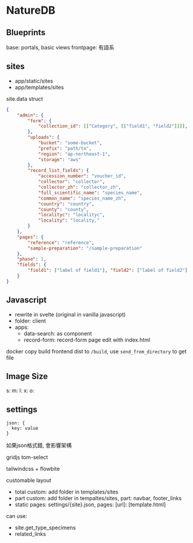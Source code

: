 # NatureDB 

## Blueprints
base: portals, basic views
frontpage: 有語系


## sites

- app/static/sites
- app/templates/sites

site.data struct

```json
{
    "admin": {
        "form": {
            "collection_id": [["Category", [["field1", "field2"]]]],
        },
        "uploads": {
            "bucket": "some-bucket",
            "prefix": "path/to",
            "region": "ap-northeast-1",
            "storage": "aws"
        },
        "record_list_fields": {
            "accession_number": "voucher_id",
            "collector": "collector",
            "collector_zh": "collector_zh",
            "full_scientific_name": "species_name",
            "common_name": "species_name_zh",
            "country": "country",
            "county": "county",
            "localityc": "localityc",
            "locality": "locality,"
        }
    },
    "pages": {
        "reference": "reference",
        "sample-preparation": "/sample-preparation"
    },
    "phase": 1,
    "fields": {
        "field1": ["label of field1"], "field2": ["label of field2"]
    }
}
```

## Javascript

- rewrite in svelte (original in vanilla javascript)
- folder: client
- apps:
  - data-search: as component
  - record-form: record-form page edit with index.html

docker copy build frontend dist to `/build`, use `send_from_directory` to get file

## Image Size

s:
m:
l:
x:
o:

## settings
```
json: {
  key: value
}
```
如果json格式錯, 會影響架構


gridjs
tom-select

tailwindcss + flowbite



customable layout
- total custom: add folder in templates/sites
- part custom: add folder in tempaltes/sites, part: navbar, footer_links
- static pages: settings/{site}.json, pages: [url]: [template.html]

can use:
- site.get_type_specimens
- related_links

